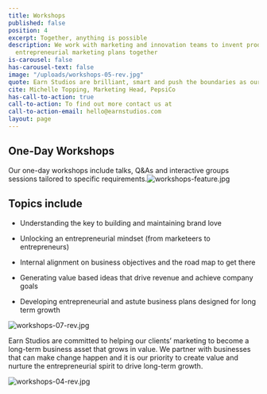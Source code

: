 ```yaml
---
title: Workshops
published: false
position: 4
excerpt: Together, anything is possible
description: We work with marketing and innovation teams to invent products and build
  entrepreneurial marketing plans together
is-carousel: false
has-carousel-text: false
image: "/uploads/workshops-05-rev.jpg"
quote: Earn Studios are brilliant, smart and push the boundaries as our business partners
cite: Michelle Topping, Marketing Head, PepsiCo
has-call-to-action: true
call-to-action: To find out more contact us at
call-to-action-email: hello@earnstudios.com
layout: page
---
```


## One-Day Workshops

Our one-day workshops include talks, Q&As and interactive groups sessions tailored to specific requirements.![workshops-feature.jpg](/uploads/workshops-feature.jpg)

## Topics include

* Understanding the key to building and maintaining brand love

* Unlocking an entrepreneurial mindset (from marketeers to entrepreneurs)

* Internal alignment on business objectives and the road map to get there

* Generating value based ideas that drive revenue and achieve company goals

* Developing entrepreneurial and astute business plans designed for long term growth

![workshops-07-rev.jpg](/uploads/workshops-07-rev.jpg)

Earn Studios are committed to helping our clients’ marketing to become a long-term business asset that grows in value. We partner with businesses that can make change happen and it is our priority to create value and nurture the entrepreneurial spirit to drive long-term growth.

![workshops-04-rev.jpg](/uploads/workshops-04-rev.jpg)